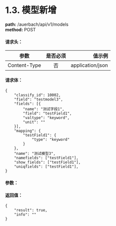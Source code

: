 # 1.3. 模型新增
**path:** /auerbach/api/v1/models                   
**method:** POST
#### 请求头：
| 参数        | 是否必须           | 值示例  |
| ------------- |:-------------:| -----:|
| Content-Type      | 否 | application/json |
#### 请求体：
```
{
	"classify_id": 10002,
	"field": "testmodel3",
	"fields": [{
		"name": "测试字段1",
		"field": "testField1",
		"valtype": "keyword",
		"unit": ""
	}],
	"mapping": {
		"testField1": {
			"type": "keyword"
		}
	},
	"name": "测试模型3",
	"namefields": ["testField1"],
	"show_fields": ["testField1"],
	"uniqfields": ["testField1"],
}
```
#### 参数：
#### 返回值：
```
{
    "result": true,
    "info": ""
}
```
